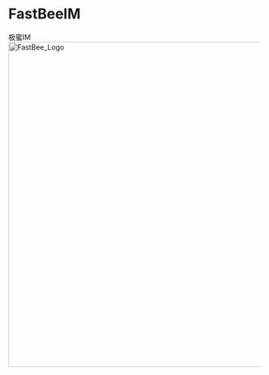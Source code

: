 # FastBeeIM
极蜜IM
<img width="649" alt="FastBee_Logo" src="https://user-images.githubusercontent.com/59257085/199384194-93e60a4e-2aef-4a22-866c-4439db913757.png">
